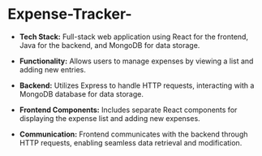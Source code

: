 # Expense-Tracker-

- **Tech Stack:** Full-stack web application using React for the frontend, Java for the backend, and MongoDB for data storage.

- **Functionality:** Allows users to manage expenses by viewing a list and adding new entries.

- **Backend:** Utilizes Express to handle HTTP requests, interacting with a MongoDB database for data storage.

- **Frontend Components:** Includes separate React components for displaying the expense list and adding new expenses.

- **Communication:** Frontend communicates with the backend through HTTP requests, enabling seamless data retrieval and modification.
